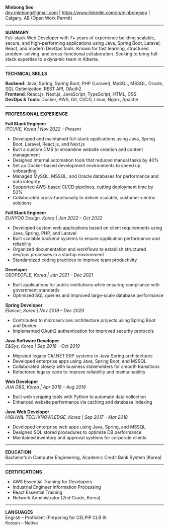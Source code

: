 **Minbong Seo**  
dev.minbong@gmail.com | https://www.linkedin.com/in/minbongseo | Calgary, AB (Open Work Permit)

---

**SUMMARY**  
Full-stack Web Developer with 7+ years of experience building scalable, secure, and high-performing applications using Java, Spring Boot, Laravel, React, and modern DevOps tools. Known for fast learning, structured problem-solving, and cross-functional collaboration. Seeking to bring full-stack expertise to a dynamic team in Alberta.

---

**TECHNICAL SKILLS**

**Backend**: Java, Spring, Spring Boot, PHP (Laravel), MySQL, MSSQL, Oracle, SQL Optimization, REST API, OAuth2  
**Frontend**: React.js, Next.js, JavaScript, TypeScript, HTML, CSS  
**DevOps & Tools**: Docker, AWS, Git, CI/CD, Linux, Nginx, Apache

---

**PROFESSIONAL EXPERIENCE**

**Full Stack Engineer**  
*ITCUVE, Korea | Nov 2022 – Present*  
- Developed and maintained full-stack applications using Java, Spring Boot, Laravel, React.js, and Next.js
- Built a custom CMS to streamline website creation and content management
- Designed internal automation tools that reduced manual tasks by 40%
- Set up Docker-based development environments to speed up onboarding
- Managed MySQL, MSSQL, and Oracle databases for performance and data integrity
- Supported AWS-based CI/CD pipelines, cutting deployment time by 50%
- Collaborated cross-functionally to deliver scalable, customer-centric solutions

**Full Stack Engineer**  
*EUNYOO Design, Korea | Jan 2022 – Oct 2022*  
- Developed custom web applications based on client requirements using Java, Spring, PHP, and Laravel
- Built scalable backend systems to ensure application performance and reliability
- Organized documentation and workflows to establish structured dev/ops processes in a startup environment
- Standardized coding practices to improve team productivity

**Developer**  
*GEOPEOPLE, Korea | Jan 2021 – Dec 2021*  
- Built applications for public institutions while ensuring compliance with government standards
- Optimized SQL queries and improved large-scale database performance

**Spring Developer**  
*Elancer, Korea | Nov 2019 – Dec 2020*  
- Contributed to microservices architecture projects using Spring Boot and Docker
- Implemented OAuth2 authentication for improved security protocols

**Java Software Developer**  
*E&Sys, Korea | Sep 2018 – Oct 2019*  
- Migrated legacy C#/.NET ERP systems to Java Spring architectures
- Developed enterprise apps using Java, Spring Boot, and MSSQL
- Collaborated closely with business stakeholders for smooth transitions
- Refactored legacy code to improve reliability and maintainability

**Web Developer**  
*JUA D&S, Korea | Apr 2018 – Aug 2018*  
- Built web scraping tools with Python to automate data collection
- Enhanced website performance via caching and database indexing

**Java Web Developer**  
*HIGHWIL TECHKNOWLEDGE, Korea | Sep 2017 – Mar 2018*  
- Developed enterprise web apps using Java, Spring, and MSSQL
- Designed SQL stored procedures to optimize DB performance
- Maintained inventory and approval systems for corporate clients

---

**EDUCATION**  
Bachelor’s in Computer Engineering, Academic Credit Bank System (Korea)

---

**CERTIFICATIONS**  
- AWS Essential Training for Developers  
- Industrial Engineer Information Processing  
- React Essential Training  
- Network Administrator (2nd Grade, Korea)

---

**LANGUAGES**  
English – Proficient (Preparing for CELPIP CLB 9)  
Korean – Native

